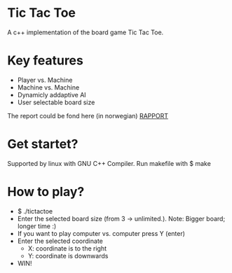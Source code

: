 Tic Tac Toe
===========
A c++ implementation of the board game Tic Tac Toe.

# Key features
 * Player vs. Machine
 * Machine vs. Machine 
 * Dynamicly addaptive AI
 * User selectable board size

 The report could be fond here (in norwegian) [RAPPORT](RAPPORT.md)

# Get startet?
Supported by linux with GNU C++ Compiler.
Run makefile with
 $ make

# How to play?
 * $ ./tictactoe
 * Enter the selected board size (from 3 -> unlimited.). Note: Bigger board; longer time :)
 * If you want to play computer vs. computer press Y (enter)
 * Enter the selected coordinate
    * X: coordinate is to the right
    * Y: coordinate is downwards
 * WIN!
